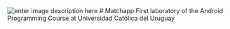 <img src="https://camo.githubusercontent.com/4eec36407707dbc375283187b61f9b60e838f85b/68747470733a2f2f7777772e616e64726f69642e636f6d2f6e65772f696d616765732f6c6f676f732d32782f616e64726f69642d776f72646d61726b2d3845433034372e706e67" alt="enter image description here" data-canonical-src="https://www.android.com/new/images/logos-2x/android-wordmark-8EC047.png" style="max-width:100%;">
# Matchapp
First laboratory of the Android Programming Course at Universidad Católica del Uruguay
